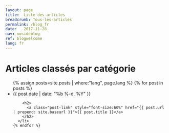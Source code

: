```yaml
---
layout: page
title:  Liste des articles
breadcrumb: Tous-les-articles
permalink: /blog_fr
date:   2017-11-28
nav: nosideblog
ref: blogwelcome
lang: fr
---
```




<!----------------- Liste des articles de blog ------------------->
  <div class="wrapper">
  <h1 class="page-heading">Articles classés par catégorie</h1>
 <ul class="post-list">
    {% assign posts=site.posts | where:"lang", page.lang %}
    {% for post in posts %}
      <li>
        <span class="post-meta">{{ post.date | date: "%b %-d, %Y" }}</span>

        <h2>
          <a class="post-link" style="font-size:60%" href="{{ post.url | prepend: site.baseurl }}">{{ post.title }}</a>
        </h2>
      </li>
    {% endfor %}
  </ul>
  </div>
  <!----------------- Fin de la liste des articles de blog ------------------->
